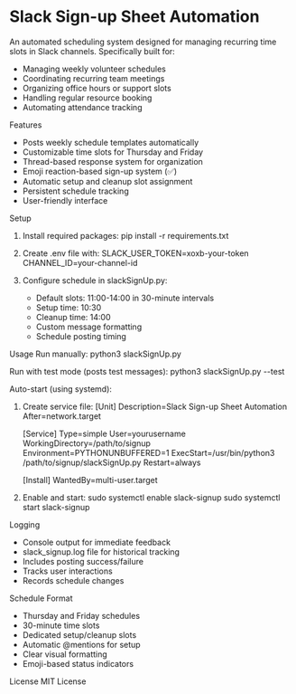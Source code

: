 # Slack Sign-up Sheet Automation

An automated scheduling system designed for managing recurring time slots in Slack channels. Specifically built for:
- Managing weekly volunteer schedules
- Coordinating recurring team meetings
- Organizing office hours or support slots
- Handling regular resource booking
- Automating attendance tracking

Features
- Posts weekly schedule templates automatically
- Customizable time slots for Thursday and Friday
- Thread-based response system for organization
- Emoji reaction-based sign-up system (✅)
- Automatic setup and cleanup slot assignment
- Persistent schedule tracking
- User-friendly interface

Setup
1. Install required packages:
   pip install -r requirements.txt

2. Create .env file with:
   SLACK_USER_TOKEN=xoxb-your-token
   CHANNEL_ID=your-channel-id

3. Configure schedule in slackSignUp.py:
   - Default slots: 11:00-14:00 in 30-minute intervals
   - Setup time: 10:30
   - Cleanup time: 14:00
   - Custom message formatting
   - Schedule posting timing

Usage
Run manually:
python3 slackSignUp.py

Run with test mode (posts test messages):
python3 slackSignUp.py --test

Auto-start (using systemd):
1. Create service file:
   [Unit]
   Description=Slack Sign-up Sheet Automation
   After=network.target

   [Service]
   Type=simple
   User=yourusername
   WorkingDirectory=/path/to/signup
   Environment=PYTHONUNBUFFERED=1
   ExecStart=/usr/bin/python3 /path/to/signup/slackSignUp.py
   Restart=always

   [Install]
   WantedBy=multi-user.target

2. Enable and start:
   sudo systemctl enable slack-signup
   sudo systemctl start slack-signup

Logging
- Console output for immediate feedback
- slack_signup.log file for historical tracking
- Includes posting success/failure
- Tracks user interactions
- Records schedule changes

Schedule Format
- Thursday and Friday schedules
- 30-minute time slots
- Dedicated setup/cleanup slots
- Automatic @mentions for setup
- Clear visual formatting
- Emoji-based status indicators

License
MIT License
